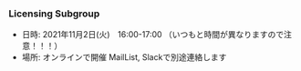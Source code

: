 ### Licensing Subgroup

- 日時: 2021年11月2日(火)　16:00-17:00 （いつもと時間が異なりますので注意！！！）
- 場所: オンラインで開催 MailList, Slackで別途連絡します  

